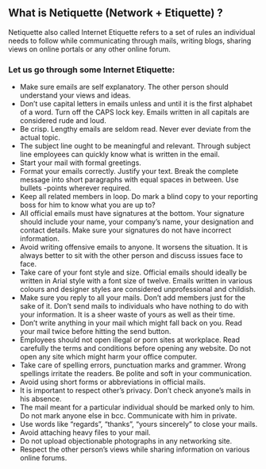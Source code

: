## What is Netiquette (Network + Etiquette) ?
Netiquette also called Internet Etiquette refers to a set of rules an individual needs to follow while communicating through mails, writing blogs, sharing views on online portals or any other online forum.

### Let us go through some Internet Etiquette:

* Make sure emails are self explanatory. The other person should understand your views and ideas.
* Don’t use capital letters in emails unless and until it is the first alphabet of a word. Turn off the CAPS lock key. Emails written in all capitals are considered rude and loud.
* Be crisp. Lengthy emails are seldom read. Never ever deviate from the actual topic.
* The subject line ought to be meaningful and relevant. Through subject line employees can quickly know what is written in the email.
* Start your mail with formal greetings.
* Format your emails correctly. Justify your text. Break the complete message into short paragraphs with equal spaces in between. Use bullets -points wherever required.
* Keep all related members in loop. Do mark a blind copy to your reporting boss for him to know what you are up to?
* All official emails must have signatures at the bottom. Your signature should include your name, your company’s name, your designation and contact details. Make sure your signatures do not have incorrect information.
* Avoid writing offensive emails to anyone. It worsens the situation. It is always better to sit with the other person and discuss issues face to face.
* Take care of your font style and size. Official emails should ideally be written in Arial style with a font size of twelve. Emails written in various colours and designer styles are considered unprofessional and childish.
* Make sure you reply to all your mails. Don’t add members just for the sake of it. Don’t send mails to individuals who have nothing to do with your information. It is a sheer waste of yours as well as their time.
* Don’t write anything in your mail which might fall back on you. Read your mail twice before hitting the send button.
* Employees should not open illegal or porn sites at workplace. Read carefully the terms and conditions before opening any website. Do not open any site which might harm your office computer.
* Take care of spelling errors, punctuation marks and grammer. Wrong spellings irritate the readers. Be polite and soft in your communication.
* Avoid using short forms or abbreviations in official mails.
* It is important to respect other’s privacy. Don’t check anyone’s mails in his absence.
* The mail meant for a particular individual should be marked only to him. Do not mark anyone else in bcc. Communicate with him in private.
* Use words like “regards”, “thanks”, “yours sincerely” to close your mails.
* Avoid attaching heavy files to your mail.
* Do not upload objectionable photographs in any networking site.
* Respect the other person’s views while sharing information on various online forums.

 

